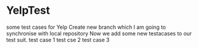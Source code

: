 # YelpTest
some test cases for Yelp 
Create new branch which I am going to synchronise with local repository
Now we add some new testacases to our test suit. 
test case 1
test cse 2
test case 3
